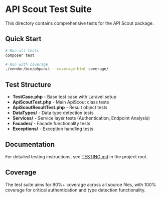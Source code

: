 # API Scout Test Suite

This directory contains comprehensive tests for the API Scout package.

## Quick Start

```bash
# Run all tests
composer test

# Run with coverage
./vendor/bin/phpunit --coverage-html coverage/
```

## Test Structure

- **TestCase.php** - Base test case with Laravel setup
- **ApiScoutTest.php** - Main ApiScout class tests
- **ApiScoutResultTest.php** - Result object tests
- **DataTypes/** - Data type detection tests
- **Services/** - Service layer tests (Authentication, Endpoint Analysis)
- **Facades/** - Facade functionality tests
- **Exceptions/** - Exception handling tests

## Documentation

For detailed testing instructions, see [TESTING.md](../TESTING.md) in the project root.

## Coverage

The test suite aims for 90%+ coverage across all source files, with 100% coverage for critical authentication and type detection functionality.
